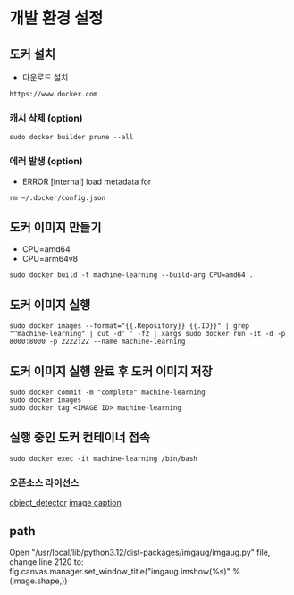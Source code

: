 # 개발 환경 설정

## 도커 설치

- 다운로드 설치

```shell
https://www.docker.com
```

### 캐시 삭제 (option)

```shell
sudo docker builder prune --all
```

### 에러 발생  (option)

- ERROR [internal] load metadata for

```shell
rm ~/.docker/config.json
```

## 도커 이미지 만들기

- CPU=amd64
- CPU=arm64v8

```shell
sudo docker build -t machine-learning --build-arg CPU=amd64 .
```

## 도커 이미지 실행

```shell
sudo docker images --format="{{.Repository}} {{.ID}}" | grep "^machine-learning" | cut -d' ' -f2 | xargs sudo docker run -it -d -p 8000:8000 -p 2222:22 --name machine-learning
```

## 도커 이미지 실행 완료 후 도커 이미지 저장

```shell
sudo docker commit -m "complete" machine-learning
sudo docker images
sudo docker tag <IMAGE ID> machine-learning
```

## 실행 중인 도커 컨테이너 접속

```shell
sudo docker exec -it machine-learning /bin/bash
```

### 오픈소스 라이선스

[object_detector](https://raw.githubusercontent.com/AndreyGermanov/yolov8_onnx_go/main/LICENSE)
[image caption](https://www.apache.org/licenses/LICENSE-2.0)

## path

Open "/usr/local/lib/python3.12/dist-packages/imgaug/imgaug.py" file, change line 2120 to:
fig.canvas.manager.set_window_title("imgaug.imshow(%s)" % (image.shape,))
